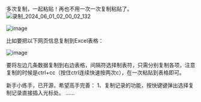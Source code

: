 多次复制，一起粘贴！再也不用一次一次复制粘贴了。
![录制_2024_06_01_02_00_02_132](https://github.com/jeesr/appendCopy/assets/39300618/befcc6f0-1b6f-447b-a3ff-fae2bb5780e6)


![image](https://github.com/jeesr/appendCopy/assets/39300618/e18e1c7c-8184-4f87-a710-110bf27f4de1)

比如要把以下网页信息复制到Excel表格：

![image](https://github.com/jeesr/appendCopy/assets/39300618/cf58f47d-af5e-42b1-98b5-8a15e85fa1c8)

要将左边几条数据复制到右边表格，间隔符选择制表符，只需分别复制各项，注意复制的时候是ctrl+cc（按住ctrl连续快速按两次c），在一次粘贴到表格即可。

新手小练手，已开源，希望高手完善：
1、复制记录的功能，按快键键弹出选择复制记录直接插入光标处。
......
